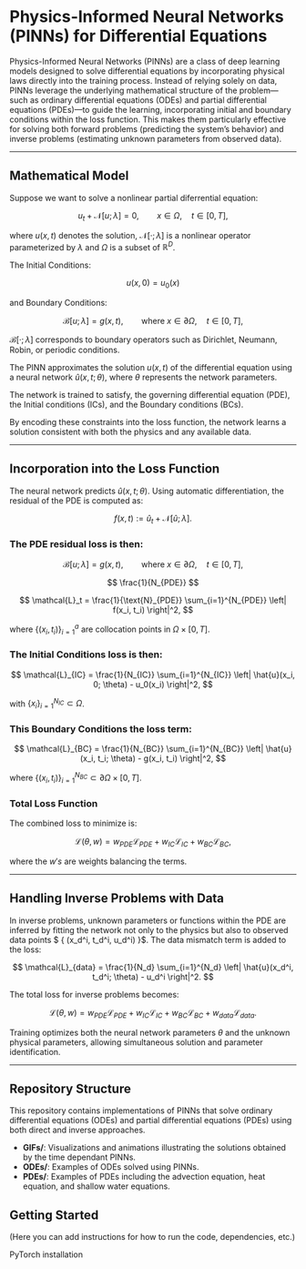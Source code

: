 # Physics-Informed Neural Networks (PINNs) for Differential Equations

Physics-Informed Neural Networks (PINNs) are a class of deep learning models designed to solve differential equations by incorporating physical laws directly into the training process. Instead of relying solely on data, PINNs leverage the underlying mathematical structure of the problem—such as ordinary differential equations (ODEs) and partial differential equations (PDEs)—to guide the learning, incorporating initial and boundary conditions within the loss function. This makes them particularly effective for solving both forward problems (predicting the system’s behavior) and inverse problems (estimating unknown parameters from observed data).

---

## Mathematical Model

Suppose we want to solve a nonlinear partial diferrential equation:

$$
u_{t} + \mathcal{N}[u; \lambda] = 0, \qquad x \in \Omega, \quad t \in [0, T],
$$

where $u(x,t)$ denotes the solution, $\mathcal{N}[·; \lambda]$ is a nonlinear operator parameterized by $\lambda$ and $\Omega$ is a subset of $\mathbb{R}^D$.

The Initial Conditions:

$$
u(x, 0) = u_0(x)
$$

and Boundary Conditions:

$$
\mathcal{B}[u; \lambda] = g(x, t), \qquad \text{where } x \in \partial \Omega, \quad t \in [0, T],
$$

$\mathcal{B}[·;\lambda]$ corresponds to boundary operators such as Dirichlet, Neumann, Robin, or periodic conditions.

The PINN approximates the solution $u(x,t)$ of the differential equation using a neural network $\hat{u}(x, t; \theta)$, where $\theta$ represents the network parameters. 

The network is trained to satisfy, the governing differential equation (PDE), the Initial conditions (ICs), and the Boundary conditions (BCs).

By encoding these constraints into the loss function, the network learns a solution consistent with both the physics and any available data.

---

## Incorporation into the Loss Function

The neural network predicts $\hat{u}(x, t; \theta)$. Using automatic differentiation, the residual of the PDE is computed as:

$$
f(x, t) := \hat{u}_t + \mathcal{N}[\hat{u}; \lambda].
$$

### The PDE residual loss is then:

$$
\mathcal{B}[u; \lambda] = g(x, t), \qquad \text{where } x \in \partial \Omega, \quad t \in [0, T],
$$

$$
\frac{1}{N_{PDE}}
$$

$$
\mathcal{L}_t = \frac{1}{\text{N}_{PDE}} \sum_{i=1}^{N_{PDE}} \left| f(x_i, t_i) \right|^2,
$$


where $\{ (x_i, t_i) \}_{i=1}^{a}$ are collocation points in $\Omega \times [0, T]$.

### The Initial Conditions loss is then:

$$
\mathcal{L}_{IC} = \frac{1}{N_{IC}} \sum_{i=1}^{N_{IC}} \left| \hat{u}(x_i, 0; \theta) - u_0(x_i) \right|^2,
$$

with $\{x_i\}_{i=1}^{N_{IC}} \subset \Omega$. 

### This Boundary Conditions the loss term:

$$
\mathcal{L}_{BC} = \frac{1}{N_{BC}} \sum_{i=1}^{N_{BC}} \left| \hat{u}(x_i, t_i; \theta) - g(x_i, t_i) \right|^2,
$$

where $\{ (x_i, t_i) \}_{i=1}^{N_{BC}} \subset \partial \Omega \times [0, T]$.

### Total Loss Function

The combined loss to minimize is:

$$
\mathcal{L}(\theta, w) = w_{PDE} \mathcal{L}_{PDE} + w_{IC} \mathcal{L}_{IC} + w_{BC} \mathcal{L}_{BC},
$$

where the $w's$ are weights balancing the terms.

---

## Handling Inverse Problems with Data

In inverse problems, unknown parameters or functions within the PDE are inferred by fitting the network not only to the physics but also to observed data points $ \{ (x_d^i, t_d^i, u_d^i) \}$. The data mismatch term is added to the loss:

$$
\mathcal{L}_{data} = \frac{1}{N_d} \sum_{i=1}^{N_d} \left| \hat{u}(x_d^i, t_d^i; \theta) - u_d^i \right|^2.
$$

The total loss for inverse problems becomes:

$$
\mathcal{L}(\theta, w) = w_{PDE} \mathcal{L}_{PDE} + w_{IC} \mathcal{L}_{IC} + w_{BC} \mathcal{L}_{BC} + w_{data} \mathcal{L}_{data}.
$$

Training optimizes both the neural network parameters $\theta$ and the unknown physical parameters, allowing simultaneous solution and parameter identification.

---

## Repository Structure

This repository contains implementations of PINNs that solve ordinary differential equations (ODEs) and partial differential equations (PDEs) using both direct and inverse approaches.

- **GIFs/**: Visualizations and animations illustrating the solutions obtained by the time dependant PINNs.
- **ODEs/**: Examples of ODEs solved using PINNs.
- **PDEs/**: Examples of PDEs including the advection equation, heat equation, and shallow water equations.

## Getting Started

(Here you can add instructions for how to run the code, dependencies, etc.)

PyTorch installation
